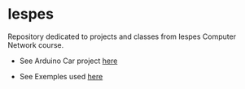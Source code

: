 # Iespes

Repository dedicated to projects and classes from Iespes Computer Network course.

-   See Arduino Car project [here](./Arduino/Car/)

-   See Exemples used [here](./Arduino/Examples/)
